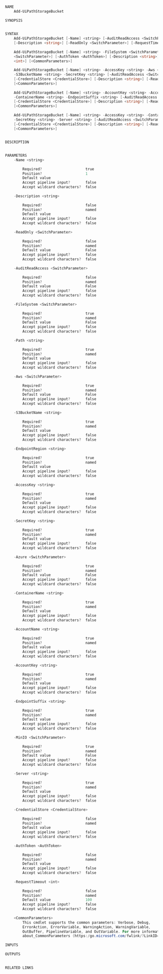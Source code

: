 ﻿```PowerShell

NAME
    Add-UiPathStorageBucket
    
SYNOPSIS
    
    
SYNTAX
    Add-UiPathStorageBucket [-Name] <string> [-AuditReadAccess <SwitchParameter>] [-AuthToken <AuthToken>] 
    [-Description <string>] [-ReadOnly <SwitchParameter>] [-RequestTimeout <int>] [<CommonParameters>]
    
    Add-UiPathStorageBucket [-Name] <string> -FileSystem <SwitchParameter> -Path <string> [-AuditReadAccess 
    <SwitchParameter>] [-AuthToken <AuthToken>] [-Description <string>] [-ReadOnly <SwitchParameter>] [-RequestTimeout 
    <int>] [<CommonParameters>]
    
    Add-UiPathStorageBucket [-Name] <string> -AccessKey <string> -Aws <SwitchParameter> -EndpointRegion <string> 
    -S3BucketName <string> -SecretKey <string> [-AuditReadAccess <SwitchParameter>] [-AuthToken <AuthToken>] 
    [-CredentialStore <CredentialStore>] [-Description <string>] [-ReadOnly <SwitchParameter>] [-RequestTimeout <int>] 
    [<CommonParameters>]
    
    Add-UiPathStorageBucket [-Name] <string> -AccountKey <string> -AccountName <string> -Azure <SwitchParameter> 
    -ContainerName <string> -EndpointSuffix <string> [-AuditReadAccess <SwitchParameter>] [-AuthToken <AuthToken>] 
    [-CredentialStore <CredentialStore>] [-Description <string>] [-ReadOnly <SwitchParameter>] [-RequestTimeout <int>] 
    [<CommonParameters>]
    
    Add-UiPathStorageBucket [-Name] <string> -AccessKey <string> -ContainerName <string> -MinIO <SwitchParameter> 
    -SecretKey <string> -Server <string> [-AuditReadAccess <SwitchParameter>] [-AuthToken <AuthToken>] 
    [-CredentialStore <CredentialStore>] [-Description <string>] [-ReadOnly <SwitchParameter>] [-RequestTimeout <int>] 
    [<CommonParameters>]
    
    
DESCRIPTION
    

PARAMETERS
    -Name <string>
        
        Required?                    true
        Position?                    1
        Default value                
        Accept pipeline input?       false
        Accept wildcard characters?  false
        
    -Description <string>
        
        Required?                    false
        Position?                    named
        Default value                
        Accept pipeline input?       false
        Accept wildcard characters?  false
        
    -ReadOnly <SwitchParameter>
        
        Required?                    false
        Position?                    named
        Default value                False
        Accept pipeline input?       false
        Accept wildcard characters?  false
        
    -AuditReadAccess <SwitchParameter>
        
        Required?                    false
        Position?                    named
        Default value                False
        Accept pipeline input?       false
        Accept wildcard characters?  false
        
    -FileSystem <SwitchParameter>
        
        Required?                    true
        Position?                    named
        Default value                False
        Accept pipeline input?       false
        Accept wildcard characters?  false
        
    -Path <string>
        
        Required?                    true
        Position?                    named
        Default value                
        Accept pipeline input?       false
        Accept wildcard characters?  false
        
    -Aws <SwitchParameter>
        
        Required?                    true
        Position?                    named
        Default value                False
        Accept pipeline input?       false
        Accept wildcard characters?  false
        
    -S3BucketName <string>
        
        Required?                    true
        Position?                    named
        Default value                
        Accept pipeline input?       false
        Accept wildcard characters?  false
        
    -EndpointRegion <string>
        
        Required?                    true
        Position?                    named
        Default value                
        Accept pipeline input?       false
        Accept wildcard characters?  false
        
    -AccessKey <string>
        
        Required?                    true
        Position?                    named
        Default value                
        Accept pipeline input?       false
        Accept wildcard characters?  false
        
    -SecretKey <string>
        
        Required?                    true
        Position?                    named
        Default value                
        Accept pipeline input?       false
        Accept wildcard characters?  false
        
    -Azure <SwitchParameter>
        
        Required?                    true
        Position?                    named
        Default value                False
        Accept pipeline input?       false
        Accept wildcard characters?  false
        
    -ContainerName <string>
        
        Required?                    true
        Position?                    named
        Default value                
        Accept pipeline input?       false
        Accept wildcard characters?  false
        
    -AccountName <string>
        
        Required?                    true
        Position?                    named
        Default value                
        Accept pipeline input?       false
        Accept wildcard characters?  false
        
    -AccountKey <string>
        
        Required?                    true
        Position?                    named
        Default value                
        Accept pipeline input?       false
        Accept wildcard characters?  false
        
    -EndpointSuffix <string>
        
        Required?                    true
        Position?                    named
        Default value                
        Accept pipeline input?       false
        Accept wildcard characters?  false
        
    -MinIO <SwitchParameter>
        
        Required?                    true
        Position?                    named
        Default value                False
        Accept pipeline input?       false
        Accept wildcard characters?  false
        
    -Server <string>
        
        Required?                    true
        Position?                    named
        Default value                
        Accept pipeline input?       false
        Accept wildcard characters?  false
        
    -CredentialStore <CredentialStore>
        
        Required?                    false
        Position?                    named
        Default value                
        Accept pipeline input?       false
        Accept wildcard characters?  false
        
    -AuthToken <AuthToken>
        
        Required?                    false
        Position?                    named
        Default value                
        Accept pipeline input?       false
        Accept wildcard characters?  false
        
    -RequestTimeout <int>
        
        Required?                    false
        Position?                    named
        Default value                100
        Accept pipeline input?       false
        Accept wildcard characters?  false
        
    <CommonParameters>
        This cmdlet supports the common parameters: Verbose, Debug,
        ErrorAction, ErrorVariable, WarningAction, WarningVariable,
        OutBuffer, PipelineVariable, and OutVariable. For more information, see 
        about_CommonParameters (https:/go.microsoft.com/fwlink/?LinkID=113216). 
    
INPUTS
    
OUTPUTS
    
    
RELATED LINKS



```
